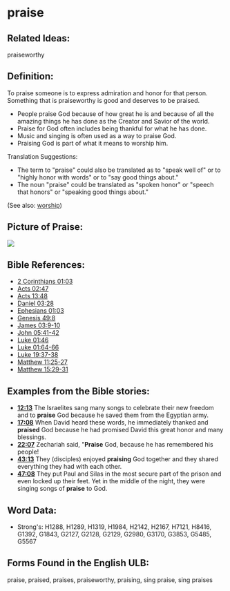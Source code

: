 # praise

## Related Ideas:

praiseworthy

## Definition:

To praise someone is to express admiration and honor for that person.  Something that is praiseworthy is good and deserves to be praised.

* People praise God because of how great he is and because of all the amazing things he has done as the Creator and Savior of the world.
* Praise for God often includes being thankful for what he has done.
* Music and singing is often used as a way to praise God.
* Praising God is part of what it means to worship him.

Translation Suggestions:

* The term to "praise" could also be translated as to "speak well of" or to "highly honor with words" or to "say good things about."
* The noun "praise" could be translated as "spoken honor" or "speech that honors" or "speaking good things about."

(See also: [worship](../kt/worship.md))

## Picture of Praise:

<a href="https://content.bibletranslationtools.org/WycliffeAssociates/en_tw/raw/branch/master/PNGs/p/Praise.png"><img src="https://content.bibletranslationtools.org/WycliffeAssociates/en_tw/raw/branch/master/PNGs/p/Praise.png" ></a>

## Bible References:

* [2 Corinthians 01:03](rc://en/tn/help/2co/01/03)
* [Acts 02:47](rc://en/tn/help/act/02/47)
* [Acts 13:48](rc://en/tn/help/act/13/48)
* [Daniel 03:28](rc://en/tn/help/dan/03/28)
* [Ephesians 01:03](rc://en/tn/help/eph/01/03)
* [Genesis 49:8](rc://en/tn/help/gen/49/8)
* [James 03:9-10](rc://en/tn/help/jas/03/09)
* [John 05:41-42](rc://en/tn/help/jhn/05/41)
* [Luke 01:46](rc://en/tn/help/luk/01/46)
* [Luke 01:64-66](rc://en/tn/help/luk/01/64)
* [Luke 19:37-38](rc://en/tn/help/luk/19/37)
* [Matthew 11:25-27](rc://en/tn/help/mat/11/25)
* [Matthew 15:29-31](rc://en/tn/help/mat/15/29)

## Examples from the Bible stories:

* __[12:13](rc://en/tn/help/obs/12/13)__ The Israelites sang many songs to celebrate their new freedom and to __praise__ God because he saved them from the Egyptian army.
* __[17:08](rc://en/tn/help/obs/17/08)__ When David heard these words, he immediately thanked and __praised__ God because he had promised David this great honor and many blessings.
* __[22:07](rc://en/tn/help/obs/22/07)__ Zechariah said, "__Praise__ God, because he has remembered his people!
* __[43:13](rc://en/tn/help/obs/43/13)__ They (disciples) enjoyed __praising__ God together and they shared everything they had with each other.
* __[47:08](rc://en/tn/help/obs/47/08)__ They put Paul and Silas in the most secure part of the prison and even locked up their feet. Yet in the middle of the night, they were singing songs of __praise__ to God.

## Word Data:

* Strong's: H1288, H1289, H1319, H1984, H2142, H2167, H7121, H8416, G1392, G1843, G2127, G2128, G2129, G2980, G3170, G3853, G5485, G5567

## Forms Found in the English ULB:

praise, praised, praises, praiseworthy, praising, sing praise, sing praises


